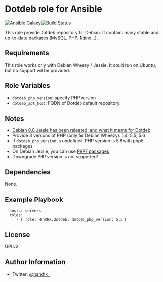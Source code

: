 Dotdeb role for Ansible
=======================

[![Ansible Galaxy](http://img.shields.io/badge/ansible--galaxy-HanXHX.dotdeb-blue.svg)](https://galaxy.ansible.com/HanXHX/dotdeb) [![Build Status](https://travis-ci.org/HanXHX/ansible-debian-dotdeb.svg)](https://travis-ci.org/HanXHX/ansible-debian-dotdeb)

This role provide Dotdeb repository for Debian. It contains many stable and up-to-date packages (MySQL, PHP, Nginx...).

Requirements
------------

This role works only with Debian Wheezy / Jessie. It could run on Ubuntu, but no support will be provided.

Role Variables
--------------

- `dotdeb_php_version`: specify PHP version
- `dotdeb_apt_host`: FQDN of Dotdeb default repository

Notes
-----

- [Debian 8.0 Jessie has been released, and what it means for Dotdeb](https://www.dotdeb.org/2015/04/26/debian-8-0-jessie-has-been-released-and-what-it-means-for-dotdeb/)
- Provide 3 versions of PHP (only for Debian Wheezy): 5.4, 5.5, 5.6
- If `dotdeb_php_version` is undefined, PHP version is 5.6 with php5 packages
- On Debian Jessie, you can use [PHP7 packages](https://www.dotdeb.org/2015/12/04/php-7-0-0-is-available-for-jessie/)
- Downgrade PHP version is not supported!

Dependencies
------------

None.

Example Playbook
----------------

    - hosts: servers
      roles:
         - { role: HanXHX.dotdeb, dotdeb_php_version: 5.5 }

License
-------

GPLv2

Author Information
------------------

- Twitter: [@hanxhx_](https://twitter.com/hanxhx_)

